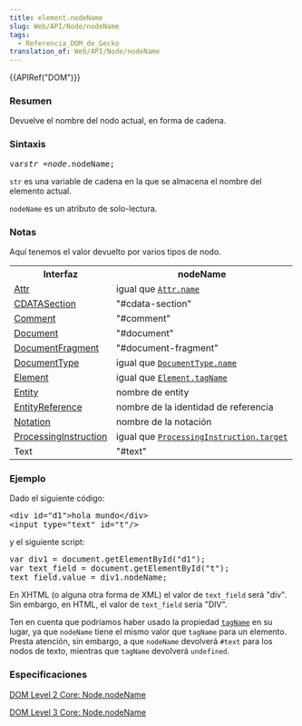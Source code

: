 ```yaml
---
title: element.nodeName
slug: Web/API/Node/nodeName
tags:
  - Referencia_DOM_de_Gecko
translation_of: Web/API/Node/nodeName
---
```

<div>{{APIRef("DOM")}}</div>

<h3 id="Resumen" name="Resumen">Resumen</h3>

<p>Devuelve el nombre del nodo actual, en forma de cadena.</p>

<h3 id="Sintaxis" name="Sintaxis">Sintaxis</h3>

<pre class="eval">var<em>str</em> =<em>node</em>.nodeName;
</pre>

<p><code>str</code> es una variable de cadena en la que se almacena el nombre del elemento actual.</p>

<p><code>nodeName</code> es un atributo de solo-lectura.</p>

<h3 id="Notas" name="Notas">Notas</h3>

<p>Aquí tenemos el valor devuelto por varios tipos de nodo.</p>

<table class="standard-table">
 <tbody>
  <tr>
   <th class="header" style="text-align: center;">Interfaz</th>
   <th class="header" style="text-align: center;">nodeName</th>
  </tr>
  <tr>
   <td><a href="es/DOM/Attr">Attr</a></td>
   <td>igual que <code><a href="es/DOM/Attr.name">Attr.name</a></code></td>
  </tr>
  <tr>
   <td><a href="es/DOM/CDATASection">CDATASection</a></td>
   <td>"#cdata-section"</td>
  </tr>
  <tr>
   <td><a href="es/DOM/Comment">Comment</a></td>
   <td>"#comment"</td>
  </tr>
  <tr>
   <td><a href="es/DOM/document">Document</a></td>
   <td>"#document"</td>
  </tr>
  <tr>
   <td><a href="es/DOM/DocumentFragment">DocumentFragment</a></td>
   <td>"#document-fragment"</td>
  </tr>
  <tr>
   <td><a href="es/DOM/DocumentType">DocumentType</a></td>
   <td>igual que <code><a href="es/DOM/DocumentType.name">DocumentType.name</a></code></td>
  </tr>
  <tr>
   <td><a href="es/DOM/element">Element</a></td>
   <td>igual que <code><a href="es/DOM/element.tagName">Element.tagName</a></code></td>
  </tr>
  <tr>
   <td><a href="es/DOM/Entity">Entity</a></td>
   <td>nombre de entity</td>
  </tr>
  <tr>
   <td><a href="es/DOM/EntityReference">EntityReference</a></td>
   <td>nombre de la identidad de referencia</td>
  </tr>
  <tr>
   <td><a href="es/DOM/Notation">Notation</a></td>
   <td>nombre de la notación</td>
  </tr>
  <tr>
   <td><a href="es/DOM/ProcessingInstruction">ProcessingInstruction</a></td>
   <td>igual que <code><a href="es/DOM/ProcessingInstruction.target">ProcessingInstruction.target</a></code></td>
  </tr>
  <tr>
   <td>Text</td>
   <td>"#text"</td>
  </tr>
 </tbody>
</table>

<h3 id="Ejemplo" name="Ejemplo">Ejemplo</h3>

<p>Dado el siguiente código:</p>

<pre>&lt;div id="d1"&gt;hola mundo&lt;/div&gt;
&lt;input type="text" id="t"/&gt;
</pre>

<p>y el siguiente script:</p>

<pre>var div1 = document.getElementById("d1");
var text_field = document.getElementById("t");
text_field.value = div1.nodeName;
</pre>

<p>En XHTML (o alguna otra forma de XML) el valor de <code>text_field</code> será "div". Sin embargo, en HTML, el valor de <code>text_field</code> sería "DIV".</p>

<p>Ten en cuenta que podríamos haber usado la propiedad <code><a href="es/DOM/element.tagName">tagName</a></code> en su lugar, ya que <code>nodeName</code> tiene el mismo valor que <code>tagName</code> para un elemento. Presta atención, sin embargo, a que <code>nodeName</code> devolverá <code>#text</code> para los nodos de texto, mientras que <code>tagName</code> devolverá <code>undefined</code>.</p>

<h3 id="Especificaciones" name="Especificaciones">Especificaciones</h3>

<p><a class="external" href="http://www.w3.org/TR/DOM-Level-2-Core/core.html#ID-F68D095">DOM Level 2 Core: Node.nodeName</a></p>

<p><a class="external" href="http://www.w3.org/TR/DOM-Level-3-Core/core.html#ID-F68D095">DOM Level 3 Core: Node.nodeName</a></p>
